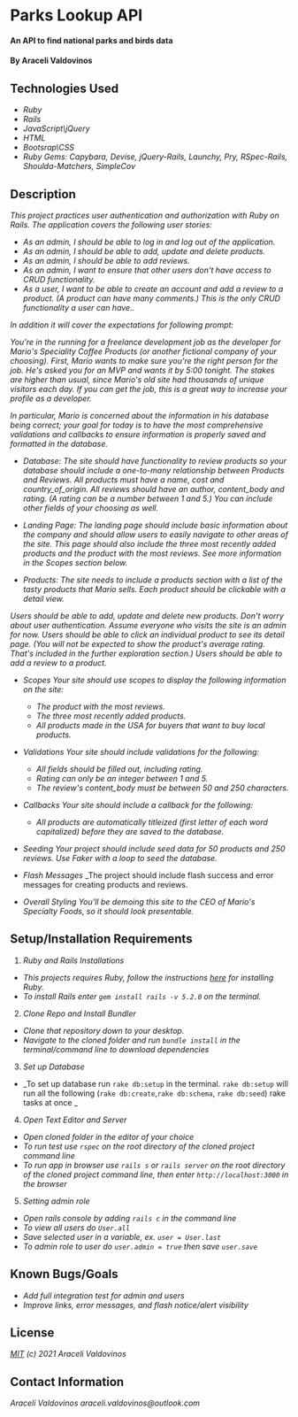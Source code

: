 # Parks Lookup API

#### An API to find national parks and birds data 

#### By Araceli Valdovinos

## Technologies Used

* _Ruby_
* _Rails_
* _JavaScript\jQuery_
* _HTML_
* _Bootsrap\CSS_
* _Ruby Gems: Capybara, Devise, jQuery-Rails, Launchy, Pry, RSpec-Rails, Shoulda-Matchers, SimpleCov_



## Description
_This project practices user authentication and authorization with Ruby on Rails. The application covers the following user stories:_

* _As an admin, I should be able to log in and log out of the application._
* _As an admin, I should be able to add, update and delete products._
* _As an admin, I should be able to add reviews._
* _As an admin, I want to ensure that other users don't have access to CRUD functionality._
* _As a user, I want to be able to create an account and add a review to a product. (A product can have many comments.) This is the only CRUD functionality a user can have.._

_In addition it will cover the expectations for following prompt:_

_You're in the running for a freelance development job as the developer for Mario's Speciality Coffee Products (or another fictional company of your choosing). First, Mario wants to make sure you're the right person for the job. He's asked you for an MVP and wants it by 5:00 tonight. The stakes are higher than usual, since Mario's old site had thousands of unique visitors each day. If you can get the job, this is a great way to increase your profile as a developer._

_In particular, Mario is concerned about the information in his database being correct; your goal for today is to have the most comprehensive validations and callbacks to ensure information is properly saved and formatted in the database._

* _Database:_
_The site should have functionality to review products so your database should include a one-to-many relationship between Products and Reviews. All products must have a name, cost and country_of_origin. All reviews should have an author, content_body and rating. (A rating can be a number between 1 and 5.) You can include other fields of your choosing as well._

* _Landing Page:_
_The landing page should include basic information about the company and should allow users to easily navigate to other areas of the site. This page should also include the three most recently added products and the product with the most reviews. See more information in the Scopes section below._

* _Products:_
_The site needs to include a products section with a list of the tasty products that Mario sells. Each product should be clickable with a detail view._

_Users should be able to add, update and delete new products. Don't worry about user authentication. Assume everyone who visits the site is an admin for now. Users should be able to click an individual product to see its detail page. (You will not be expected to show the product's average rating. That's included in the further exploration section.) Users should be able to add a review to a product._

* _Scopes_
_Your site should use scopes to display the following information on the site:_

  * _The product with the most reviews._
  * _The three most recently added products._
  * _All products made in the USA for buyers that want to buy local products._

* _Validations_
_Your site should include validations for the following:_

  * _All fields should be filled out, including rating._
  * _Rating can only be an integer between 1 and 5._
  * _The review's content_body must be between 50 and 250 characters._

* _Callbacks_
_Your site should include a callback for the following:_

  * _All products are automatically titleized (first letter of each word capitalized) before they are saved to the database._

* _Seeding_
_Your project should include seed data for 50 products and 250 reviews. Use Faker with a loop to seed the database._

* _Flash Messages_
_The project should include flash success and error messages for creating products and reviews.

* _Overall Styling_
_You'll be demoing this site to the CEO of Mario's Specialty Foods, so it should look presentable._

## Setup/Installation Requirements
1. _Ruby and Rails Installations_
* _This projects requires Ruby, follow the instructions [here](https://www.learnhowtoprogram.com/ruby-and-rails/getting-started-with-ruby/ruby-installation-and-setup) for installing Ruby._
* _To install Rails enter `gem install rails -v 5.2.0` on the terminal._

2. _Clone Repo and Install Bundler_
* _Clone that repository down to your desktop._
* _Navigate to the cloned folder and run `bundle install` in the terminal/command line to download dependencies_

3. _Set up Database_
* _To set up database run `rake db:setup` in the terminal. `rake db:setup` will run all the following (`rake db:create`,`rake db:schema`, `rake db:seed`) rake tasks at once _

4. _Open Text Editor and Server_
* _Open cloned folder in the editor of your choice_
* _To run test use `rspec` on the root directory of the cloned project command line_
* _To run app in browser use `rails s` or `rails server` on the root directory of the cloned project command line, then enter `http://localhost:3000` in the browser_

5. _Setting admin role_
* _Open rails console by adding `rails c` in the command line_
* _To view all users do `User.all`_
* _Save selected user in a variable, ex. `user = User.last`_
* _To admin role to user do `user.admin = true` then save `user.save`_


## Known Bugs/Goals
* _Add full integration test for admin and users_
* _Improve links, error messages, and flash notice/alert visibility_


## License
_[MIT](https://opensource.org/licenses/MIT) (c) 2021 Araceli Valdovinos_


## Contact Information
_Araceli Valdovinos araceli.valdovinos@outlook.com_

